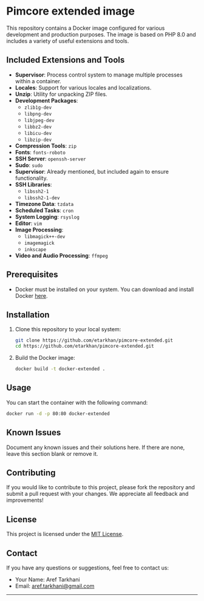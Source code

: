 
# Pimcore extended image
This repository contains a Docker image configured for various development and production purposes. The image is based on PHP 8.0 and includes a variety of useful extensions and tools.

## Included Extensions and Tools

- **Supervisor**: Process control system to manage multiple processes within a container.
- **Locales**: Support for various locales and localizations.
- **Unzip**: Utility for unpacking ZIP files.
- **Development Packages**:
    - `zlib1g-dev`
    - `libpng-dev`
    - `libjpeg-dev`
    - `libbz2-dev`
    - `libicu-dev`
    - `libzip-dev`
- **Compression Tools**: `zip`
- **Fonts**: `fonts-roboto`
- **SSH Server**: `openssh-server`
- **Sudo**: `sudo`
- **Supervisor**: Already mentioned, but included again to ensure functionality.
- **SSH Libraries**:
    - `libssh2-1`
    - `libssh2-1-dev`
- **Timezone Data**: `tzdata`
- **Scheduled Tasks**: `cron`
- **System Logging**: `rsyslog`
- **Editor**: `vim`
- **Image Processing**:
    - `libmagick++-dev`
    - `imagemagick`
    - `inkscape`
- **Video and Audio Processing**: `ffmpeg`

## Prerequisites

- Docker must be installed on your system. You can download and install Docker [here](https://www.docker.com/products/docker-desktop).

## Installation

1. Clone this repository to your local system:
    ```bash
    git clone https://github.com/etarkhan/pimcore-extended.git
    cd https://github.com/etarkhan/pimcore-extended.git
    ```

2. Build the Docker image:
    ```bash
    docker build -t docker-extended .
    ```

## Usage

You can start the container with the following command:

```bash
docker run -d -p 80:80 docker-extended
```

## Known Issues

Document any known issues and their solutions here. If there are none, leave this section blank or remove it.

## Contributing

If you would like to contribute to this project, please fork the repository and submit a pull request with your changes. We appreciate all feedback and improvements!

## License

This project is licensed under the [MIT License](LICENSE).

## Contact

If you have any questions or suggestions, feel free to contact us:

- Your Name: Aref Tarkhani
- Email: aref.tarkhani@gmail.com

---
